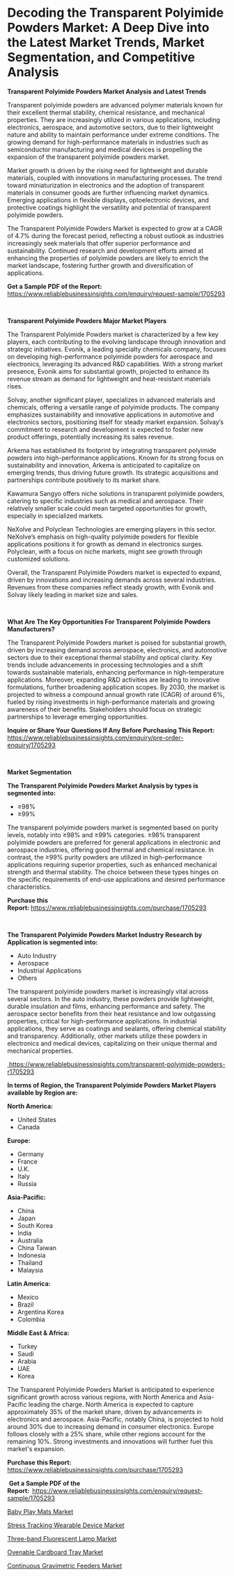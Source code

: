 <p><h1>Decoding the Transparent Polyimide Powders Market: A Deep Dive into the Latest Market Trends, Market Segmentation, and Competitive Analysis</h1></p><p><strong>Transparent Polyimide Powders Market Analysis and Latest Trends</strong></p>
<p><p>Transparent polyimide powders are advanced polymer materials known for their excellent thermal stability, chemical resistance, and mechanical properties. They are increasingly utilized in various applications, including electronics, aerospace, and automotive sectors, due to their lightweight nature and ability to maintain performance under extreme conditions. The growing demand for high-performance materials in industries such as semiconductor manufacturing and medical devices is propelling the expansion of the transparent polyimide powders market.</p><p>Market growth is driven by the rising need for lightweight and durable materials, coupled with innovations in manufacturing processes. The trend toward miniaturization in electronics and the adoption of transparent materials in consumer goods are further influencing market dynamics. Emerging applications in flexible displays, optoelectronic devices, and protective coatings highlight the versatility and potential of transparent polyimide powders.</p><p>The Transparent Polyimide Powders Market is expected to grow at a CAGR of 4.7% during the forecast period, reflecting a robust outlook as industries increasingly seek materials that offer superior performance and sustainability. Continued research and development efforts aimed at enhancing the properties of polyimide powders are likely to enrich the market landscape, fostering further growth and diversification of applications.</p></p>
<p><strong>Get a Sample PDF of the Report:&nbsp;</strong> <a href="https://www.reliablebusinessinsights.com/enquiry/request-sample/1705293?utm_campaign=1571&utm_medium=2&utm_source=Github&utm_content=ia&utm_term=21102024&utm_id=transparent-polyimide-powders">https://www.reliablebusinessinsights.com/enquiry/request-sample/1705293</a></p>
<p>&nbsp;</p>
<p><strong>Transparent Polyimide Powders Major Market Players</strong></p>
<p><p>The Transparent Polyimide Powders market is characterized by a few key players, each contributing to the evolving landscape through innovation and strategic initiatives. Evonik, a leading specialty chemicals company, focuses on developing high-performance polyimide powders for aerospace and electronics, leveraging its advanced R&D capabilities. With a strong market presence, Evonik aims for substantial growth, projected to enhance its revenue stream as demand for lightweight and heat-resistant materials rises.</p><p>Solvay, another significant player, specializes in advanced materials and chemicals, offering a versatile range of polyimide products. The company emphasizes sustainability and innovative applications in automotive and electronics sectors, positioning itself for steady market expansion. Solvay’s commitment to research and development is expected to foster new product offerings, potentially increasing its sales revenue.</p><p>Arkema has established its footprint by integrating transparent polyimide powders into high-performance applications. Known for its strong focus on sustainability and innovation, Arkema is anticipated to capitalize on emerging trends, thus driving future growth. Its strategic acquisitions and partnerships contribute positively to its market share.</p><p>Kawamura Sangyo offers niche solutions in transparent polyimide powders, catering to specific industries such as medical and aerospace. Their relatively smaller scale could mean targeted opportunities for growth, especially in specialized markets.</p><p>NeXolve and Polyclean Technologies are emerging players in this sector. NeXolve’s emphasis on high-quality polyimide powders for flexible applications positions it for growth as demand in electronics surges. Polyclean, with a focus on niche markets, might see growth through customized solutions.</p><p>Overall, the Transparent Polyimide Powders market is expected to expand, driven by innovations and increasing demands across several industries. Revenues from these companies reflect steady growth, with Evonik and Solvay likely leading in market size and sales.</p></p>
<p>&nbsp;</p>
<p><strong>What Are The Key Opportunities For Transparent Polyimide Powders Manufacturers?</strong></p>
<p><p>The Transparent Polyimide Powders market is poised for substantial growth, driven by increasing demand across aerospace, electronics, and automotive sectors due to their exceptional thermal stability and optical clarity. Key trends include advancements in processing technologies and a shift towards sustainable materials, enhancing performance in high-temperature applications. Moreover, expanding R&D activities are leading to innovative formulations, further broadening application scopes. By 2030, the market is projected to witness a compound annual growth rate (CAGR) of around 6%, fueled by rising investments in high-performance materials and growing awareness of their benefits. Stakeholders should focus on strategic partnerships to leverage emerging opportunities.</p></p>
<p><strong>Inquire or Share Your Questions If Any Before Purchasing This Report:</strong> <a href="https://www.reliablebusinessinsights.com/enquiry/pre-order-enquiry/1705293?utm_campaign=1571&utm_medium=2&utm_source=Github&utm_content=ia&utm_term=21102024&utm_id=transparent-polyimide-powders">https://www.reliablebusinessinsights.com/enquiry/pre-order-enquiry/1705293</a></p>
<p>&nbsp;</p>
<p><strong>Market Segmentation</strong></p>
<p><strong>The Transparent Polyimide Powders Market Analysis by types is segmented into:</strong></p>
<p><ul><li>≥98%</li><li>≥99%</li></ul></p>
<p><p>The transparent polyimide powders market is segmented based on purity levels, notably into ≥98% and ≥99% categories. ≥98% transparent polyimide powders are preferred for general applications in electronic and aerospace industries, offering good thermal and chemical resistance. In contrast, the ≥99% purity powders are utilized in high-performance applications requiring superior properties, such as enhanced mechanical strength and thermal stability. The choice between these types hinges on the specific requirements of end-use applications and desired performance characteristics.</p></p>
<p><strong>Purchase this Report:&nbsp;</strong><a href="https://www.reliablebusinessinsights.com/purchase/1705293?utm_campaign=1571&utm_medium=2&utm_source=Github&utm_content=ia&utm_term=21102024&utm_id=transparent-polyimide-powders">https://www.reliablebusinessinsights.com/purchase/1705293</a></p>
<p>&nbsp;</p>
<p><strong>The Transparent Polyimide Powders Market Industry Research by Application is segmented into:</strong></p>
<p><ul><li>Auto Industry</li><li>Aerospace</li><li>Industrial Applications</li><li>Others</li></ul></p>
<p><p>The transparent polyimide powders market is increasingly vital across several sectors. In the auto industry, these powders provide lightweight, durable insulation and films, enhancing performance and safety. The aerospace sector benefits from their heat resistance and low outgassing properties, critical for high-performance applications. In industrial applications, they serve as coatings and sealants, offering chemical stability and transparency. Additionally, other markets utilize these powders in electronics and medical devices, capitalizing on their unique thermal and mechanical properties.</p></p>
<p><a href="https://www.reliablebusinessinsights.com/transparent-polyimide-powders-r1705293?utm_campaign=1571&utm_medium=2&utm_source=Github&utm_content=ia&utm_term=21102024&utm_id=transparent-polyimide-powders">&nbsp;https://www.reliablebusinessinsights.com/transparent-polyimide-powders-r1705293</a></p>
<p><strong>In terms of Region, the Transparent Polyimide Powders Market Players available by Region are:</strong></p>
<p>
    <p> <strong> North America: </strong>
        <ul>
            <li>United States</li>
            <li>Canada</li>
        </ul>
        </p> 
    <p> <strong> Europe: </strong>
        <ul>
            <li>Germany</li>
            <li>France</li>
            <li>U.K.</li>
            <li>Italy</li>
            <li>Russia</li>
        </ul>
        </p> 
    <p> <strong> Asia-Pacific: </strong>
        <ul>
            <li>China</li>
            <li>Japan</li>
            <li>South Korea</li>
            <li>India</li>
            <li>Australia</li>
            <li>China Taiwan</li>
            <li>Indonesia</li>
            <li>Thailand</li>
            <li>Malaysia</li>
        </ul>
        </p> 
    <p> <strong> Latin America: </strong>
        <ul>
            <li>Mexico</li>
            <li>Brazil</li>
            <li>Argentina Korea</li>
            <li>Colombia</li>
        </ul>
        </p> 
    <p> <strong> Middle East & Africa: </strong>
        <ul>
            <li>Turkey</li>
            <li>Saudi</li>
            <li>Arabia</li>
            <li>UAE</li>
            <li>Korea</li>
        </ul>
    </p>
    </p>
<p><p>The Transparent Polyimide Powders Market is anticipated to experience significant growth across various regions, with North America and Asia-Pacific leading the charge. North America is expected to capture approximately 35% of the market share, driven by advancements in electronics and aerospace. Asia-Pacific, notably China, is projected to hold around 30% due to increasing demand in consumer electronics. Europe follows closely with a 25% share, while other regions account for the remaining 10%. Strong investments and innovations will further fuel this market's expansion.</p></p>
<p><strong>Purchase this Report: </strong><a href="https://www.reliablebusinessinsights.com/purchase/1705293?utm_campaign=1571&utm_medium=2&utm_source=Github&utm_content=ia&utm_term=21102024&utm_id=transparent-polyimide-powders">https://www.reliablebusinessinsights.com/purchase/1705293</a></p>
<p>&nbsp;<strong>Get a Sample PDF of the Report:&nbsp;&nbsp;</strong><a href="https://www.reliablebusinessinsights.com/enquiry/request-sample/1705293?utm_campaign=1571&utm_medium=2&utm_source=Github&utm_content=ia&utm_term=21102024&utm_id=transparent-polyimide-powders">https://www.reliablebusinessinsights.com/enquiry/request-sample/1705293</a></p>
<p><strong></strong></p>
<p><p><a href="https://www.linkedin.com/pulse/global-baby-play-mats-industry-analysis-share-growth-trends-q2yhf?utm_campaign=1571&utm_medium=2&utm_source=Github&utm_content=ia&utm_term=21102024&utm_id=transparent-polyimide-powders">Baby Play Mats Market</a></p><p><a href="https://www.linkedin.com/pulse/global-stress-tracking-wearable-device-market-analysis-trends-umt3f?utm_campaign=1571&utm_medium=2&utm_source=Github&utm_content=ia&utm_term=21102024&utm_id=transparent-polyimide-powders">Stress Tracking Wearable Device Market</a></p><p><a href="https://www.linkedin.com/pulse/three-band-fluorescent-lamp-market-penetration-strategies-elkbf?utm_campaign=1571&utm_medium=2&utm_source=Github&utm_content=ia&utm_term=21102024&utm_id=transparent-polyimide-powders">Three-band Fluorescent Lamp Market</a></p><p><a href="https://www.linkedin.com/pulse/ovenable-cardboard-tray-market-global-insights-regional-analysis-pswof?utm_campaign=1571&utm_medium=2&utm_source=Github&utm_content=ia&utm_term=21102024&utm_id=transparent-polyimide-powders">Ovenable Cardboard Tray Market</a></p><p><a href="https://www.linkedin.com/pulse/global-perspectives-continuous-gravimetric-feeders-market-trends-pnugf?utm_campaign=1571&utm_medium=2&utm_source=Github&utm_content=ia&utm_term=21102024&utm_id=transparent-polyimide-powders">Continuous Gravimetric Feeders Market</a></p></p>